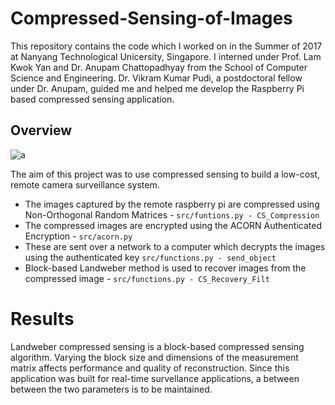 # Compressed-Sensing-of-Images

This repository contains the code which I worked on in the Summer of 2017 at Nanyang Technological Unicersity, Singapore. 
I interned under Prof. Lam Kwok Yan and Dr. Anupam Chattopadhyay from the School of Computer Science and Engineering. Dr. Vikram Kumar 
Pudi, a postdoctoral fellow under Dr. Anupam, guided me and helped me develop the Raspberry Pi based compressed sensing application.

## Overview
![a](https://user-images.githubusercontent.com/21837899/43992042-66fe836c-9d46-11e8-8374-a2e4845c1a9b.png)

The aim of this project was to use compressed sensing to build a low-cost, remote camera surveillance system.
- The images captured by the remote raspberry pi are compressed using Non-Orthogonal Random Matrices - `src/funtions.py - CS_Compression`
- The compressed images are encrypted using the ACORN Authenticated Encryption - `src/acorn.py`
- These are sent over a network to a computer which decrypts the images using the authenticated key `src/functions.py - send_object`
- Block-based Landweber method is used to recover images from the compressed image - `src/functions.py - CS_Recovery_Filt`

# Results
Landweber compressed sensing is a block-based compressed sensing algorithm. Varying the block size and dimensions of the 
measurement matrix affects performance and quality of reconstruction. Since this application was built for real-time survellance applications, a between between the two parameters is to be maintained. 
